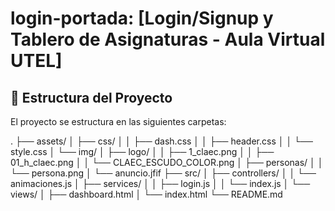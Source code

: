 # login-portada: [Login/Signup y Tablero de Asignaturas - Aula Virtual UTEL]

## 📂 Estructura del Proyecto

El proyecto se estructura en las siguientes carpetas:

.
├── assets/
│ ├── css/
│ │ ├── dash.css
│ │ ├── header.css
│ │ └── style.css
│ └── img/
│ ├── logo/
│ │ ├── 1_claec.png
│ │ ├── 01_h_claec.png
│ │ └── CLAEC_ESCUDO_COLOR.png
│ ├── personas/
│ │ └── persona.png
│ └── anuncio.jfif
├── src/
│ ├── controllers/
│ │ └── animaciones.js
│ ├── services/
│ │ ├── login.js
│ │ └── index.js
│ └── views/
│ ├── dashboard.html
│ └── index.html
└── README.md
